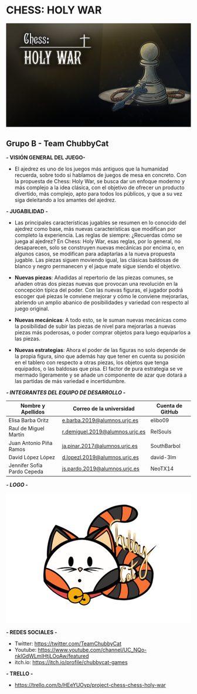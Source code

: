 # CHESS: HOLY WAR

![image](https://github.com/ChubbyCatGames/ProjectChess/blob/ffd98ccb1ee305b3609de78ade8228a9c59d2fb3/Chess_Holy_War_Background.png)



## Grupo B - Team ChubbyCat




**- VISIÓN GENERAL DEL JUEGO-**

* El ajedrez es uno de los juegos más antiguos que la humanidad recuerda, sobre todo si hablamos de juegos de mesa en concreto. Con la propuesta de Chess: Holy War, se busca dar un enfoque moderno y más complejo a la idea clásica, con el objetivo de ofrecer un producto divertido, más complejo, apto para todos los públicos, y que a su vez siga deleitando a los amantes del ajedrez.

**- JUGABILIDAD -**

* Las principales características jugables se resumen en lo conocido del ajedrez como base, más nuevas características que modifican por completo la experiencia.
Las reglas de siempre: ¿Recuerdas cómo se juega al ajedrez? En Chess: Holy War, esas reglas, por lo general, no desaparecen, solo se construyen nuevas mecánicas por encima o, en algunos casos, se modifican para adaptarlas a la nueva propuesta jugable. Las piezas siguen moviendo igual, las clásicas baldosas de blanco y negro permanecen y el jaque mate sigue siendo el objetivo.

* **Nuevas piezas**: Añadidas al repertorio de las piezas comunes, se añaden otras dos piezas nuevas que provocan una revolución en la concepción típica del poder. Con las nuevas figuras, el jugador podrá escoger qué piezas le conviene mejorar y cómo le conviene mejorarlas, abriendo un amplio abanico de posibilidades y variedad con respecto al juego original.

* **Nuevas mecánicas**: A todo esto, se le suman nuevas mecánicas como la posibilidad de subir las piezas de nivel para mejorarlas a nuevas piezas más poderosas, o poder comprar objetos para luego equiparlos a las piezas.

* **Nuevas estrategias**: Ahora el poder de las figuras no solo depende de la propia figura, sino que además hay que tener en cuenta su posición en el tablero con respecto a otras piezas, los objetos que tenga equipados, o las baldosas que pisa. El factor de pura estrategia se ve mermado ligeramente y se añade un componente de azar que dotará a las partidas de más variedad e incertidumbre.


***- INTEGRANTES DEL EQUIPO DE DESARROLLO -***

|Nombre y Apellidos            |Correo de la universidad         |Cuenta de GitHub       |
|------------------------------|---------------------------------|-----------------------|
| Elisa Barba Oritz            |e.barba.2019@alumnos.urjc.es     |elibo09                |
| Raul de Miguel Martín        |r.demiguel.2019@alumnos.urjc.es  |RelSouls               |
| Juan Antonio Piña Ramos      |ja.pinar.2017@alumnos.urjc.es    |SouthBarbol            |
| David López López            |d.lopezl.2019@alumnos.urjc.es    |david-3lm              |
| Jennifer Sofía Pardo Cepeda  |js.pardo.2019@alumnos.urjc.es    |NeoTX14                |

***- LOGO -***

![image](https://github.com/ChubbyCatGames/ProjectChess/blob/629ff8a9ffb785bf7ac6b1a93c26543d06054525/LogoSINFondoHD.png)

**- REDES SOCIALES -**

* Twitter: https://twitter.com/TeamChubbyCat
* Youtube: https://www.youtube.com/channel/UC_NQo-nklGdWLmIHtjLOoAw/featured
* itch.io: https://itch.io/profile/chubbycat-games

**- TRELLO -**

* https://trello.com/b/HEeYUOyp/project-chess-chess-holy-war
